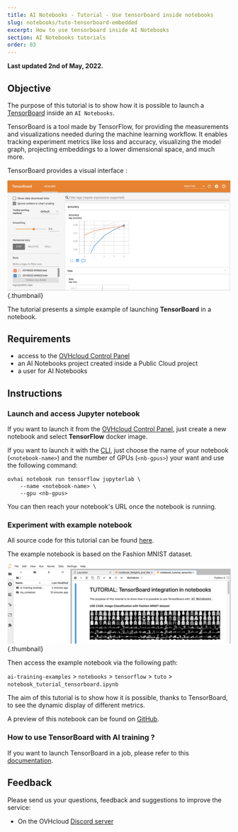 ```yaml
---
title: AI Notebooks - Tutorial - Use tensorboard inside notebooks
slug: notebooks/tuto-tensorboard-embedded
excerpt: How to use tensorboard inside AI Notebooks  
section: AI Notebooks tutorials
order: 03
---
```


**Last updated 2nd of May, 2022.**

## Objective

The purpose of this tutorial is to show how it is possible to launch a [TensorBoard](https://www.tensorflow.org/tensorboard?hl=fr) inside an `AI Notebooks`.

TensorBoard is a tool made by TensorFlow, for providing the measurements and visualizations needed during the machine learning workflow. It enables tracking experiment metrics like loss and accuracy, visualizing the model graph, projecting embeddings to a lower dimensional space, and much more.

TensorBoard provides a visual interface :

![image](images/overview_interface_tensorboard.png){.thumbnail}

The tutorial presents a simple example of launching **TensorBoard** in a notebook.

## Requirements

- access to the [OVHcloud Control Panel](https://www.ovh.com/auth/?action=gotomanager&from=https://www.ovh.co.uk/&ovhSubsidiary=GB)
- an AI Notebooks project created inside a Public Cloud project
- a user for AI Notebooks

## Instructions

### Launch and access Jupyter notebook

If you want to launch it from the [OVHcloud Control Panel](https://www.ovh.com/auth/?action=gotomanager&from=https://www.ovh.co.uk/&ovhSubsidiary=GB), just create a new notebook and select **TensorFlow** docker image.

If you want to launch it with the [CLI](https://docs.ovh.com/gb/en/publiccloud/ai/cli/getting-started-cli/), just choose the name of your notebook (`<notebook-name>`) and the number of GPUs (`<nb-gpus>`) your want and use the following command:

``` {.bash}
ovhai notebook run tensorflow jupyterlab \
    --name <notebook-name> \
    --gpu <nb-gpus>
```

You can then reach your notebook's URL once the notebook is running.

### Experiment with example notebook

All source code for this tutorial can be found [here](https://github.com/ovh/ai-training-examples).

The example notebook is based on the Fashion MNIST dataset.

![image](images/image_overview_jupyter_notebook_tensorboard.png){.thumbnail}

Then access the example notebook via the following path:

`ai-training-examples` > `notebooks` > `tensorflow` > `tuto` > `notebook_tutorial_tensorboard.ipynb`

The aim of this tutorial is to show how it is possible, thanks to TensorBoard, to see the dynamic display of different metrics.

A preview of this notebook can be found on [GitHub](https://github.com/ovh/ai-training-examples/blob/main/notebooks/tensorflow/tuto/notebook_tutorial_tensorboard.ipynb).

### How to use TensorBoard with AI training ?

If you want to launch TensorBoard in a job, please refer to this [documentation](https://docs.ovh.com/gb/en/publiccloud/ai/training/tuto-tensorboard-inside-job).

## Feedback

Please send us your questions, feedback and suggestions to improve the service:

- On the OVHcloud [Discord server](https://discord.com/invite/vXVurFfwe9) 
